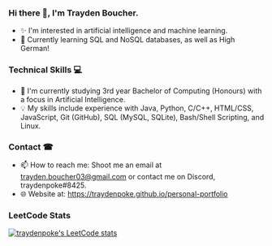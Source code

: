 ### Hi there 👋, I'm Trayden Boucher.
* ️‍✨ I'm interested in artificial intelligence and machine learning.
* 🧠 Currently learning SQL and NoSQL databases, as well as High German!

### Technical Skills 💻
* 📖 I'm currently studying 3rd year Bachelor of Computing (Honours) with a focus in Artificial Intelligence.
* 💡 My skills include experience with Java, Python, C/C++, HTML/CSS, JavaScript, Git (GitHub), SQL (MySQL, SQLite), Bash/Shell Scripting, and Linux.

### Contact ☎
* 📫 How to reach me: Shoot me an email at trayden.boucher03@gmail.com or contact me on Discord, traydenpoke#8425.
* 🌐 Website at: https://traydenpoke.github.io/personal-portfolio

### LeetCode Stats
[![traydenpoke's LeetCode stats](https://leetcode-stats-six.vercel.app/?username=traydenpoke&theme=dark)](https://github.com/KnlnKS/leetcode-stats)
